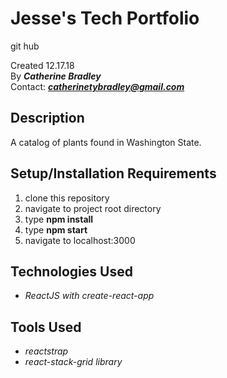 # Jesse's Tech Portfolio
git hub 

Created 12.17.18</br>
By _**Catherine Bradley**_</br>
Contact: _**catherinetybradley@gmail.com**_</br>

## Description
A catalog of plants found in Washington State.

## Setup/Installation Requirements

1. clone this repository
2. navigate to project root directory
3. type **npm install**
4. type **npm start**
5. navigate to localhost:3000

## Technologies Used
* _ReactJS with create-react-app_

## Tools Used
* _reactstrap_
* _react-stack-grid library_
